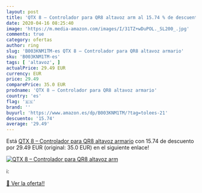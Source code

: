 ```yaml
---
layout: post
title: 'QTX 8 – Controlador para QR8 altavoz arm al 15.74 % de descuento'
date: 2020-04-16 08:25:40
image: 'https://m.media-amazon.com/images/I/31TZ+wDuPOL._SL200_.jpg'
comments: true
category: ofertas
author: ring
slug: 'B003KNM1TM-es QTX 8 – Controlador para QR8 altavoz armario'
sku: 'B003KNM1TM-es'
tags: [ 'altavoz', ]
actualPrice: 29.49 EUR
currency: EUR
price: 29.49
comparePrice: 35.0 EUR
prodname: 'QTX 8 – Controlador para QR8 altavoz armario'
country: 'es'
flag: '🇪🇸'
brand: ''
buyurl: 'https://www.amazon.es/dp/B003KNM1TM/?tag=tolees-21'
descuento: '15.74'
average: '29.49'
---
```


Está [QTX 8 – Controlador para QR8 altavoz armario](https://www.amazon.es/dp/B003KNM1TM/?tag=tolees-21) con 15.74 de descuento por 29.49 EUR (original: 35.0 EUR) en el siguiente enlace!

[![QTX 8 – Controlador para QR8 altavoz arm](https://m.media-amazon.com/images/I/31TZ+wDuPOL._SL200_.jpg)](https://www.amazon.es/dp/B003KNM1TM/?tag=tolees-21)

ℹ️:


[🛒 Ver la oferta!!](https://www.amazon.es/dp/B003KNM1TM/?tag=tolees-21)
